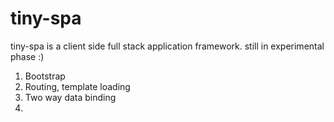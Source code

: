# tiny-spa
tiny-spa is a client side full stack application framework. still in experimental phase :)

1. Bootstrap
2. Routing, template loading
3. Two way data binding
4. 
